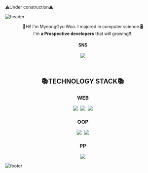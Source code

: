 ⚠Under construction⚠

![header](https://capsule-render.vercel.app/api?type=waving&color=9BC3FF&height=250&section=header&text=Myeong%20Code&fontSize=60&animation=fadeIn&fontColor=FFFFFF)
<p align="center">
  🙌Hi! I'm MyeongGyu Woo. I majored in computer science.🖥</br> 
  I'm <strong>a Prospective developers</strong> that will growing‼.

<h4 align="center">SNS</h4>
<p align="center"><a href="https://www.instagram.com/woo__m_98/"><img src="https://img.shields.io/badge/Instagram-E4405F?style=flat-square&logo=Instagram&logoColor=white"/></a>
</p>
</br>
<h2 align="center">📚TECHNOLOGY STACK📚</h2>

<h3 align="center">WEB</h3>
<p align="center"><img src="https://img.shields.io/badge/Html5-E34F26?style=flat-square&logo=Html5&logoColor=white"/>&nbsp <img src="https://img.shields.io/badge/CSS3-1572B6?style=flat-square&logo=Css3&logoColor=white"/>&nbsp <img src="https://img.shields.io/badge/JavaScript-F7DF1E?style=flat-square&logo=JavaScript&logoColor=white"/></p>


<h3 align="center">OOP</h3>
<p align="center"><img src="https://img.shields.io/badge/Java-007396C?style=flat-square&logo=Java&logoColor=white"/>&nbsp <img src="https://img.shields.io/badge/C++-00599C?style=flat-square&logo=C%2B%2B&logoColor=white"/> </p>


<h3 align="center">PP</h3>
<p align="center"><img src="https://img.shields.io/badge/C-A8B9CC?style=flat-square&logo=C&logoColor=white"/> </p>

![footer](https://capsule-render.vercel.app/api?type=waving&color=9BC3FF&height=100&section=footer)

<!--
**myeongcode/myeongcode** is a ✨ _special_ ✨ repository because its `README.md` (this file) appears on your GitHub profile.
https://capsule-render.vercel.app/api?
Here are some ideas to get you started:

배지 및 로고 생성코드 form
<img src="https://img.shields.io/badge/<LABEL>-<MESSAGE>-<COLOR>">

- 🔭 I’m currently working on ...
- 🌱 I’m currently learning ...
- 👯 I’m looking to collaborate on ...
- 🤔 I’m looking for help with ...
- 💬 Ask me about ...
- 📫 How to reach me: ...
- 😄 Pronouns: ...
- ⚡ Fun fact: ...
-->

